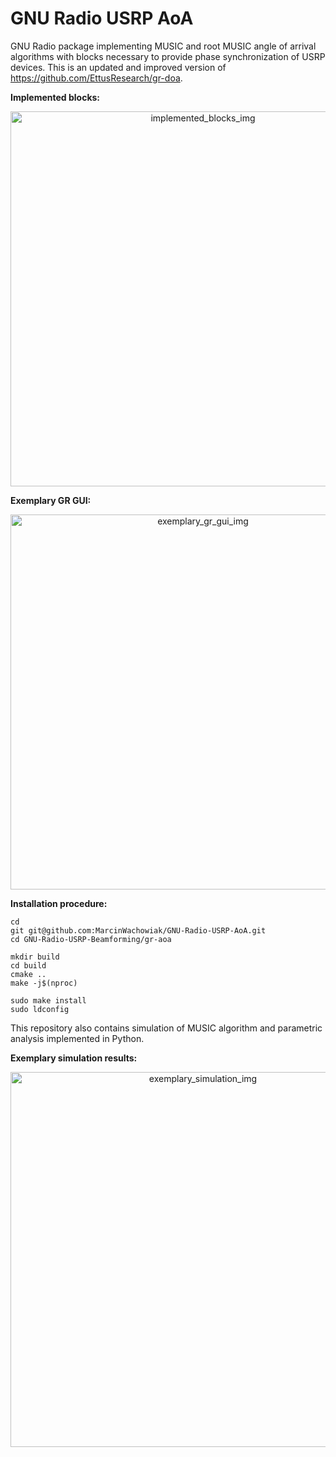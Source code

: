 # GNU Radio USRP AoA
GNU Radio package implementing MUSIC and root MUSIC angle of arrival algorithms with blocks necessary to provide phase synchronization of USRP devices.
This is an updated and improved version of https://github.com/EttusResearch/gr-doa.

**Implemented blocks:**
<p align="center">
  <img src="img/blocks.png" width="600" alt="implemented_blocks_img"/>
</p>

**Exemplary GR GUI:**
<p align="center">
  <img src="img/gr_inter_aoa.png" width="600" alt="exemplary_gr_gui_img"/>
</p>

**Installation procedure:**
```
cd
git git@github.com:MarcinWachowiak/GNU-Radio-USRP-AoA.git
cd GNU-Radio-USRP-Beamforming/gr-aoa

mkdir build
cd build
cmake ..
make -j$(nproc)

sudo make install
sudo ldconfig
```
This repository also contains simulation of MUSIC algorithm and parametric analysis implemented in Python.

**Exemplary simulation results:**

<p align="center">
  <img src="img/aoa_sim_snr_sweep.png" width="600" alt="exemplary_simulation_img"/>
</p>

